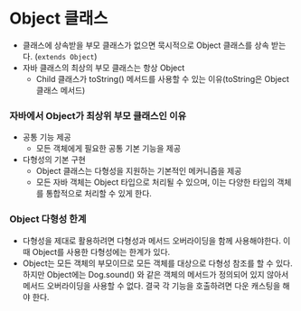 # Object 클래스
- 클래스에 상속받을 부모 클래스가 없으면 묵시적으로 Object 클래스를 상속 받는다.
  (`extends Object`)
- 자바 클래스의 최상의 부모 클래스는 항상 Object
    - Child 클래스가 toString() 메서드를 사용할 수 있는 이유(toString은 Object 클래스 메서드)

### 자바에서 Object가 최상위 부모 클래스인 이유
- 공통 기능 제공
  - 모든 객체에게 필요한 공통 기본 기능을 제공
- 다형성의 기본 구현
  - Object 클래스는 다형성을 지원하는 기본적인 메커니즘을 제공
  - 모든 자바 객체는 Object 타입으로 처리될 수 있으며, 이는 다양한 타입의 객체를 통합적으로 처리할 수 있게 한다.

### Object 다형성 한계
- 다형성을 제대로 활용하려면 다형성과 메서드 오버라이딩을 함께 사용해야한다. 이때 Object를 사용한 다형성에는 한계가 있다.
- Object는 모든 객체의 부모이므로 모든 객체를 대상으로 다형성 참조를 할 수 있다. 하지만 Object에는 Dog.sound() 와 같은 객체의 메서드가 정의되어 있지 않아서 메서드 오버라이딩을 사용할 수 없다. 결국 각 기능을 호출하려면 다운 캐스팅을 해야 한다.
